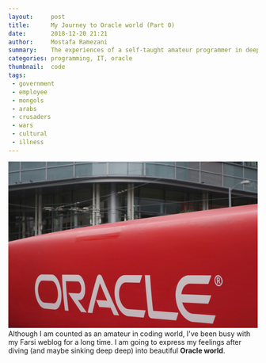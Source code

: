 ```yaml
---
layout:     post
title:      My Journey to Oracle world (Part 0) 
date:       2018-12-20 21:21
author:     Mostafa Ramezani
summary:    The experiences of a self-taught amateur programmer in deep ocean of the Oracle platfroms
categories: programming, IT, oracle
thumbnail:  code
tags:
 - government
 - employee
 - mongols
 - arabs
 - crusaders
 - wars
 - cultural
 - illness
---
```

![oracle, the cradle of modern world](https://raw.githubusercontent.com/anonymoustafa/anonymostafa.github.io/master/pictures/20151027-oracle-logo-on-yacht-100625235-large.jpg)
Although I am counted as an amateur in coding world, I've been busy with my Farsi weblog for a long time. I am going to express my feelings after diving (and maybe sinking deep deep) into beautiful **Oracle world**.